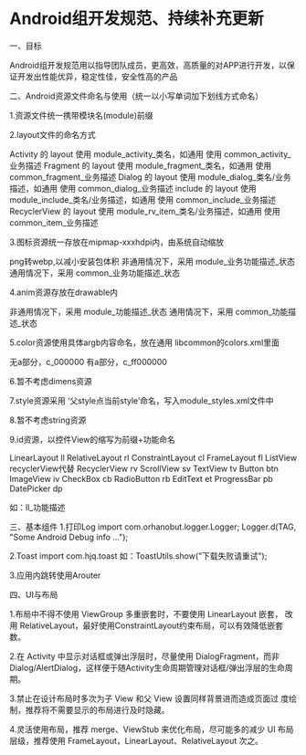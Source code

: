 # Android组开发规范、持续补充更新
一、目标

Android组开发规范用以指导团队成员，更高效，高质量的对APP进行开发，以保证开发出性能优异，稳定性佳，安全性高的产品

二、Android资源文件命名与使用（统一以小写单词加下划线方式命名）

1.资源文件统一携带模块名(module)前缀

2.layout文件的命名方式

Activity 的 layout 使用 module_activity_类名，如通用 使用 common_activity_业务描述
Fragment 的 layout 使用 module_fragment_类名，如通用 使用 common_fragment_业务描述
Dialog 的 layout 使用 module_dialog_类名/业务描述，如通用 使用 common_dialog_业务描述
include 的 layout 使用 module_include_类名/业务描述，如通用 使用 common_include_业务描述
RecyclerView 的 layout 使用 module_rv_item_类名/业务描述，如通用 使用 common_item_业务描述

3.图标资源统一存放在mipmap-xxxhdpi内，由系统自动缩放

png转webp,以减小安装包体积
非通用情况下，采用 module_业务功能描述_状态
通用情况下，采用 common_业务功能描述_状态

4.anim资源存放在drawable内

非通用情况下，采用 module_功能描述_状态
通用情况下，采用 common_功能描述_状态

5.color资源使用具体argb内容命名，放在通用 libcommon的colors.xml里面

无a部分，c_000000
有a部分，c_ff000000

6.暂不考虑dimens资源

7.style资源采用 ‘父style点当前style’命名，写入module_styles.xml文件中

<style name="ParentTheme.currentTheme"></style>

8.暂不考虑string资源

9.id资源，以控件View的缩写为前缀+功能命名

LinearLayout	ll
RelativeLayout	rl
ConstraintLayout	cl
FrameLayout	fl
ListView	recyclerView代替
RecyclerView	rv
ScrollView	sv
TextView	tv
Button	btn
ImageView	iv
CheckBox	cb
RadioButton	rb
EditText	et
ProgressBar	pb
DatePicker	dp

如：ll_功能描述

三、基本组件
1.打印Log
import com.orhanobut.logger.Logger;
Logger.d(TAG, "Some Android Debug info ...");

2.Toast
import com.hjq.toast
如：ToastUtils.show("下载失败请重试");

3.应用内跳转使用Arouter

四、UI与布局

1.布局中不得不使用 ViewGroup 多重嵌套时，不要使用 LinearLayout 嵌套，
改用 RelativeLayout，最好使用ConstraintLayout约束布局，可以有效降低嵌套数。


2.在 Activity 中显示对话框或弹出浮层时，尽量使用 DialogFragment，而非
Dialog/AlertDialog，这样便于随Activity生命周期管理对话框/弹出浮层的生命周期。

3.禁止在设计布局时多次为子 View 和父 View 设置同样背景进而造成页面过
度绘制，推荐将不需要显示的布局进行及时隐藏。

4.灵活使用布局，推荐 merge、ViewStub 来优化布局，尽可能多的减少 UI
布局层级，推荐使用 FrameLayout，LinearLayout、RelativeLayout 次之。


